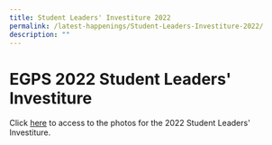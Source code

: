 ```yaml
---
title: Student Leaders' Investiture 2022
permalink: /latest-happenings/Student-Leaders-Investiture-2022/
description: ""
---
```

# **EGPS 2022 Student Leaders' Investiture**

Click [here](https://photos.google.com/share/AF1QipNKTriDyi5_oQ9V4c8_5zk3P43js3TVor6wLe1-Z5AQP05zBzY1BJe0US1839xlQw?key=R1JWMlFQeWpLblpmQWttVXZ6TmF3ZzJTVkJGOVl3) to access to the photos for the 2022 Student Leaders' Investiture.